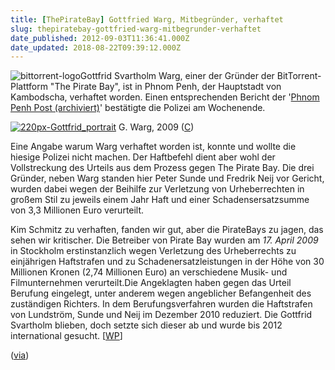 ```yaml
---
title: [ThePirateBay] Gottfried Warg, Mitbegründer, verhaftet
slug: thepiratebay-gottfried-warg-mitbegrunder-verhaftet
date_published: 2012-09-03T11:36:41.000Z
date_updated: 2018-08-22T09:39:12.000Z
---
```


![bittorrent-logo](//picdump.thafaker.de/2012/09/bittorrent-logo-100x100.png)Gottfrid Svartholm Warg, einer der Gründer der BitTorrent-Plattform "The Pirate Bay", ist in Phnom Penh, der Hauptstadt von Kambodscha, verhaftet worden. Einen entsprechenden Bericht der '[Phnom Penh Post (archiviert)](http://web.archive.org/web/20120905173328/http://www.phnompenhpost.com:80/index.php/2012090358454/National-news/pirate-bay-co-founder-arrested-in-phnom-penh.html)' bestätigte die Polizei am Wochenende. 

[![220px-Gottfrid_portrait](//picdump.thafaker.de/2012/09/220px-Gottfrid_portrait-100x100.jpg)](http://picdump.thafaker.de/2012/09/220px-Gottfrid_portrait.jpg) G. Warg, 2009 ([C](http://commons.wikimedia.org/wiki/User:Notwist))

Eine Angabe warum Warg verhaftet worden ist, konnte und wollte die hiesige Polizei nicht machen. Der Haftbefehl dient aber wohl der Vollstreckung des Urteils aus dem Prozess gegen The Pirate Bay. Die drei Gründer, neben Warg standen hier Peter Sunde und Fredrik Neij vor Gericht, wurden dabei wegen der Beihilfe zur Verletzung von Urheberrechten in großem Stil zu jeweils einem Jahr Haft und einer Schadensersatzsumme von 3,3 Millionen Euro verurteilt.

Kim Schmitz zu verhaften, fanden wir gut, aber die PirateBays zu jagen, das sehen wir kritischer. Die Betreiber von Pirate Bay wurden am *17. April 2009* in Stockholm erstinstanzlich wegen Verletzung des Urheberrechts zu einjährigen Haftstrafen und zu Schadenersatzleistungen in der Höhe von 30 Millionen Kronen (2,74 Millionen Euro) an verschiedene Musik- und Filmunternehmen verurteilt.Die Angeklagten haben gegen das Urteil Berufung eingelegt, unter anderem wegen angeblicher Befangenheit des zuständigen Richters. In dem Berufungsverfahren wurden die Haftstrafen von Lundström, Sunde und Neij im Dezember 2010 reduziert. Die Gottfrid Svartholm blieben, doch setzte sich dieser ab und wurde bis 2012 international gesucht. [[WP](http://de.wikipedia.org/wiki/Thepiratebay)]

([via](http://winfuture.de/news,71789.html))
